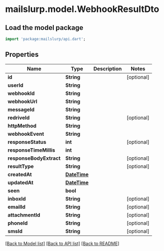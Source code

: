 # mailslurp.model.WebhookResultDto

## Load the model package
```dart
import 'package:mailslurp/api.dart';
```

## Properties
Name | Type | Description | Notes
------------ | ------------- | ------------- | -------------
**id** | **String** |  | [optional] 
**userId** | **String** |  | 
**webhookId** | **String** |  | 
**webhookUrl** | **String** |  | 
**messageId** | **String** |  | 
**redriveId** | **String** |  | [optional] 
**httpMethod** | **String** |  | 
**webhookEvent** | **String** |  | 
**responseStatus** | **int** |  | [optional] 
**responseTimeMillis** | **int** |  | 
**responseBodyExtract** | **String** |  | [optional] 
**resultType** | **String** |  | [optional] 
**createdAt** | [**DateTime**](DateTime) |  | 
**updatedAt** | [**DateTime**](DateTime) |  | 
**seen** | **bool** |  | 
**inboxId** | **String** |  | [optional] 
**emailId** | **String** |  | [optional] 
**attachmentId** | **String** |  | [optional] 
**phoneId** | **String** |  | [optional] 
**smsId** | **String** |  | [optional] 

[[Back to Model list]](../README#documentation-for-models) [[Back to API list]](../README#documentation-for-api-endpoints) [[Back to README]](../README)



